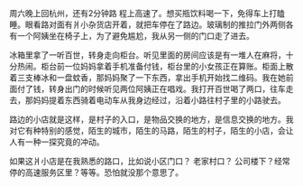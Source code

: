 ﻿---
Title: 路边的小店
date: 2021-06-01
Tags:
    - "路边"
    - "陌生"
categories: ["essay"]
---
周六晚上回杭州，还有2分钟路   程上高速了。想买瓶饮料喝一下，免得车上打瞌睡。眼看路对面有爿小杂货店开着，就把车停在了路边。玻璃制的推拉门外两侧各有一个阿姨坐在椅子上，为了避免尴尬，我从另一侧的门口走了进去。

冰箱里拿了一听百世，转身走向柜台。听见里面的房间应该是有一堆人在麻将，十分热闹。柜台前一位妈妈拿着手机准备付钱，柜台里的小女孩正在算账。柜面上散着三支棒冰和一盘蚊香，那妈妈聚了一下东西，拿出手机开始找二维码。我在她前面付了钱，转身出门的时候听见两位阿姨正在唱戏。我打开百世喝了两口，往车走去，那妈妈提着东西骑着电动车从我身边经过，沿着小路往村子里的小路驶去。

路边的小店就是这样，是村子的入口，是物品交换的地方，是信息交换的地方。我对它有种特别的感觉，陌生的城市，陌生的马路，陌生的村子，陌生的小店，会让人有一种一探究竟的冲动。

如果这爿小店是在我熟悉的路口，比如说小区门口？ 老家村口？ 公司楼下？经常停的高速服务区里？等等。恐怕就没那个意思了。